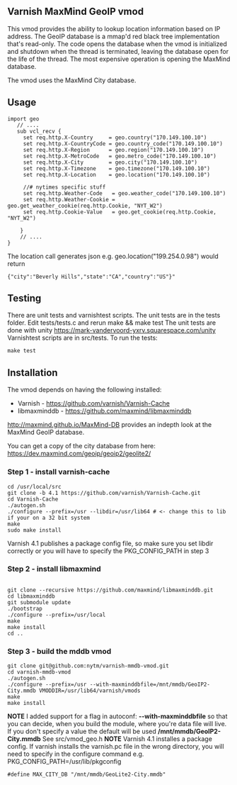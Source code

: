 Varnish MaxMind GeoIP vmod
--------------------------

This vmod provides the ability to lookup location information based on IP address. The GeoIP database is a mmap'd red black tree implementation that's read-only. The code opens the database when the vmod is initialized and shutdown when the thread is terminated, leaving the database open for the life of the thread. The most expensive operation is opening the MaxMind database.

The vmod uses the MaxMind City database.

## Usage

```
import geo
   // ....
   sub vcl_recv {
     set req.http.X-Country     = geo.country("170.149.100.10")
     set req.http.X-CountryCode = geo.country_code("170.149.100.10")
     set req.http.X-Region      = geo.region("170.149.100.10")
     set req.http.X-MetroCode   = geo.metro_code("170.149.100.10")
     set req.http.X-City        = geo.city("170.149.100.10")
     set req.http.X-Timezone    = geo.timezone("170.149.100.10")
     set req.http.X-Location    = geo.location("170.149.100.10")

     //# nytimes specific stuff
     set req.http.Weather-Code   = geo.weather_code("170.149.100.10")
     set req.http.Weather-Cookie = geo.get_weather_cookie(req.http.Cookie, "NYT_W2")
     set req.http.Cookie-Value   = geo.get_cookie(req.http.Cookie, "NYT_W2")

    }
    // ....
}
```
The location call generates json e.g. geo.location("199.254.0.98") would return

``{"city":"Beverly Hills","state":"CA","country":"US"}"``

## Testing
There are unit tests and varnishtest scripts. The unit tests are in the tests folder. Edit tests/tests.c and rerun make && make test
The unit tests are done with unity https://mark-vandervoord-yxrv.squarespace.com/unity
Varnishtest scripts are in src/tests. To run the tests:

```
make test
```


## Installation

The vmod depends on having the following installed:

* Varnish - https://github.com/varnish/Varnish-Cache
* libmaxminddb - https://github.com/maxmind/libmaxminddb

http://maxmind.github.io/MaxMind-DB provides an indepth look at the MaxMind GeoIP database.

You can get a copy of the city database from here: https://dev.maxmind.com/geoip/geoip2/geolite2/

### Step 1 - install varnish-cache
```
cd /usr/local/src
git clone -b 4.1 https://github.com/varnish/Varnish-Cache.git
cd Varnish-Cache
./autogen.sh
./configure --prefix=/usr --libdir=/usr/lib64 # <- change this to lib if your on a 32 bit system
make
sudo make install
```
Varnish 4.1 publishes a package config file, so make sure you set libdir correctly or you will have to specify the PKG_CONFIG_PATH in step 3

### Step 2 - install libmaxmind
```

git clone --recursive https://github.com/maxmind/libmaxminddb.git
cd libmaxminddb
git submodule update
./bootstrap
./configure --prefix=/usr/local
make 
make install
cd ..
```

### Step 3 - build the mddb vmod
```
git clone git@github.com:nytm/varnish-mmdb-vmod.git
cd varnish-mmdb-vmod
./autogen.sh
./configure --prefix=/usr --with-maxminddbfile=/mnt/mmdb/GeoIP2-City.mmdb VMODDIR=/usr/lib64/varnish/vmods 
make
make install
```

**NOTE** I added support for a flag in autoconf:  **--with-maxminddbfile** so that you can decide, when you build the module, where you're data file will live. If you don't specify a value the default will be used **/mnt/mmdb/GeoIP2-City.mmdb** See src/vmod_geo.h
**NOTE** Varnish 4.1 installes a package config. If varnish installs the varnish.pc file in the wrong directory, you will need to specify in the configure command e.g. PKG_CONFIG_PATH=/usr/lib/pkgconfig



```
#define MAX_CITY_DB "/mnt/mmdb/GeoLite2-City.mmdb"
```

